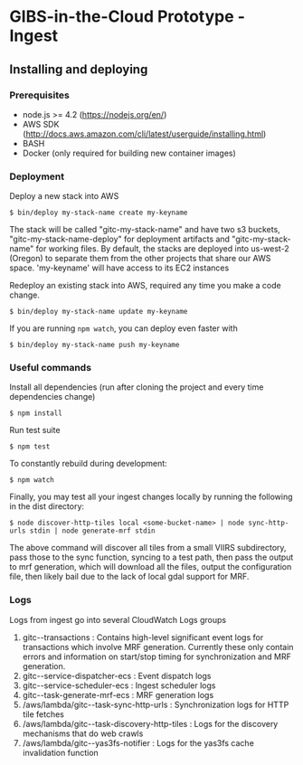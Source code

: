 # GIBS-in-the-Cloud Prototype - Ingest

## Installing and deploying

### Prerequisites

* node.js >= 4.2 (https://nodejs.org/en/)
* AWS SDK (http://docs.aws.amazon.com/cli/latest/userguide/installing.html)
* BASH
* Docker (only required for building new container images)

### Deployment

Deploy a new stack into AWS
```
$ bin/deploy my-stack-name create my-keyname
```
The stack will be called "gitc-my-stack-name" and have two s3 buckets, "gitc-my-stack-name-deploy" for deployment
artifacts and "gitc-my-stack-name" for working files. By default, the stacks are deployed into us-west-2 (Oregon)
to separate them from the other projects that share our AWS space. 'my-keyname' will have access to its EC2
instances

Redeploy an existing stack into AWS, required any time you make a code change.
```
$ bin/deploy my-stack-name update my-keyname
```

If you are running `npm watch`, you can deploy even faster with
```
$ bin/deploy my-stack-name push my-keyname
```

### Useful commands

Install all dependencies (run after cloning the project and every time dependencies change)
```
$ npm install
```

Run test suite
```
$ npm test
```

To constantly rebuild during development:
```
$ npm watch
```

Finally, you may test all your ingest changes locally by running the following in the dist directory:

```
$ node discover-http-tiles local <some-bucket-name> | node sync-http-urls stdin | node generate-mrf stdin
```

The above command will discover all tiles from a small VIIRS subdirectory, pass those to the sync
function, syncing to a test path, then pass the output to mrf generation, which will download
all the files, output the configuration file, then likely bail due to the lack of local gdal support
for MRF.

### Logs

Logs from ingest go into several CloudWatch Logs groups

1. gitc-<stack>-transactions : Contains high-level significant event logs for transactions which involve MRF generation.
Currently these only contain errors and information on start/stop timing for synchronization and MRF generation.
2. gitc-<stack>-service-dispatcher-ecs : Event dispatch logs
3. gitc-<stack>-service-scheduler-ecs : Ingest scheduler logs
4. gitc-<stack>-task-generate-mrf-ecs : MRF generation logs
5. /aws/lambda/gitc-<stack>-task-sync-http-urls : Synchronization logs for HTTP tile fetches
6. /aws/lambda/gitc-<stack>-task-discovery-http-tiles : Logs for the discovery mechanisms that do web crawls
7. /aws/lambda/gitc-<stack>-yas3fs-notifier : Logs for the yas3fs cache invalidation function
